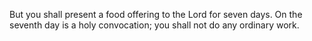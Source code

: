 But you shall present a food offering to the Lord for seven days. On the seventh day is a holy convocation; you shall not do any ordinary work.
